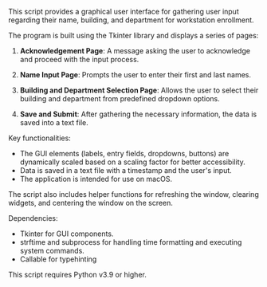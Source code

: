 This script provides a graphical user interface for gathering user input
regarding their name, building, and department for workstation enrollment.

The program is built using the Tkinter library and displays a series of pages:

1. **Acknowledgement Page**: A message asking the user to acknowledge and
proceed with the input process.

2. **Name Input Page**: Prompts the user to enter their first and last names.

3. **Building and Department Selection Page**: Allows the user to select their
building and department from predefined dropdown options.

4. **Save and Submit**: After gathering the necessary information, the data is
saved into a text file.

Key functionalities:
- The GUI elements (labels, entry fields, dropdowns, buttons) are dynamically
scaled based on a scaling factor for better accessibility.
- Data is saved in a text file with a timestamp and the user's input.
- The application is intended for use on macOS.

The script also includes helper functions for refreshing the window, clearing
widgets, and centering the window on the screen.

Dependencies:
- Tkinter for GUI components.
- strftime and subprocess for handling time formatting and executing system
commands.
- Callable for typehinting


This script requires Python v3.9 or higher.